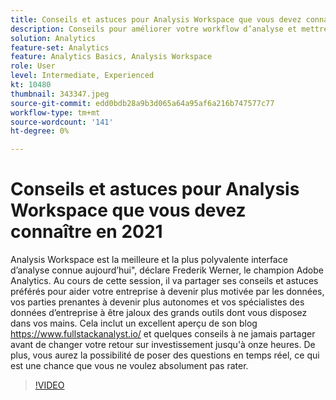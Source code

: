 ```yaml
---
title: Conseils et astuces pour Analysis Workspace que vous devez connaître en 2021
description: Conseils pour améliorer votre workflow d’analyse et mettre en évidence les innovations récentes dans Adobe Analytics
solution: Analytics
feature-set: Analytics
feature: Analytics Basics, Analysis Workspace
role: User
level: Intermediate, Experienced
kt: 10480
thumbnail: 343347.jpeg
source-git-commit: edd0bdb28a9b3d065a64a95af6a216b747577c77
workflow-type: tm+mt
source-wordcount: '141'
ht-degree: 0%

---
```


# Conseils et astuces pour Analysis Workspace que vous devez connaître en 2021

Analysis Workspace est la meilleure et la plus polyvalente interface d’analyse connue aujourd’hui&quot;, déclare Frederik Werner, le champion Adobe Analytics. Au cours de cette session, il va partager ses conseils et astuces préférés pour aider votre entreprise à devenir plus motivée par les données, vos parties prenantes à devenir plus autonomes et vos spécialistes des données d’entreprise à être jaloux des grands outils dont vous disposez dans vos mains. Cela inclut un excellent aperçu de son blog https://www.fullstackanalyst.io/ et quelques conseils à ne jamais partager avant de changer votre retour sur investissement jusqu&#39;à onze heures. De plus, vous aurez la possibilité de poser des questions en temps réel, ce qui est une chance que vous ne voulez absolument pas rater.

>[!VIDEO](https://video.tv.adobe.com/v/343347/?quality=12&learn=on)
